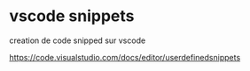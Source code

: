 # vscode snippets

creation de code snipped sur vscode

https://code.visualstudio.com/docs/editor/userdefinedsnippets
